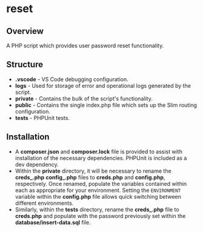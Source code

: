 # reset

## Overview
A PHP script which provides user password reset functionality. 

## Structure
- **.vscode** - VS Code debugging configuration.
- **logs** - Used for storage of error and operational logs generated by the script.
- **private** - Contains the bulk of the script's functionality. 
- **public** - Contains the single index.php file which sets up the Slim routing configuration.
- **tests** - PHPUnit tests.

##	Installation
- A **composer.json** and **composer.lock** file is provided to assist with installation of the necessary dependencies. PHPUnit is included as a dev dependency.
- Within the **private** directory, it will be necessary to rename the **creds_.php** **config_.php** files to **creds.php** and **config.php**, respectively. Once renamed, populate the variables contained within each as appropriate for your environment. Setting the `ENVIRONMENT` variable within the **config.php** file allows quick switching between different environments.
- Similarly, within the **tests** directory, rename the **creds_.php** file to **creds.php** and populate with the password previously set within the **database/insert-data.sql** file.

